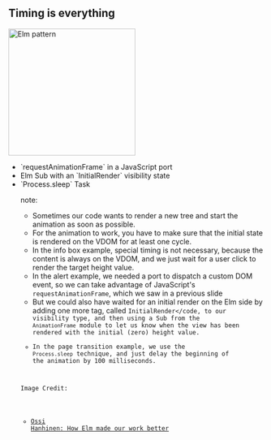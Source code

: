 ## Timing is everything

<img alt="Elm pattern" src="resources/elm-pattern_s1800x0_q80_noupscale.png" style="height: 250px; border: none;">

<ul>
<li class="fragment">`requestAnimationFrame` in a JavaScript port
<li class="fragment">Elm Sub with an `InitialRender` visibility state
<li class="fragment">`Process.sleep` Task
</ol>

note:
* Sometimes our code wants to render a new tree and start the animation as soon as possible.
* For the animation to work, you have to make sure that the initial state is rendered on the VDOM for at least one cycle.
* In the info box example, special timing is not necessary, because the content is always on the VDOM, and we just
wait for a user click to render the target height value.
* In the alert example, we needed a port to dispatch a custom DOM event, so we can take advantage
of JavaScript's <code>requestAnimationFrame</code>, which we saw in a previous slide
* But we could also have waited for an initial render on the Elm side by adding one more tag, called <code>InitialRender</code,
to our visibility type, and then using a Sub from the <code>AnimationFrame</code> module to let us know when
the view has been rendered with the initial (zero) height value.
* In the page transition example, we use the <code>Process.sleep</code> technique, and just delay the beginning of the
animation by 100 milliseconds.

Image Credit:
* [Ossi Hanhinen: How Elm made our work better](http://futurice.com/blog/elm-in-the-real-world)
